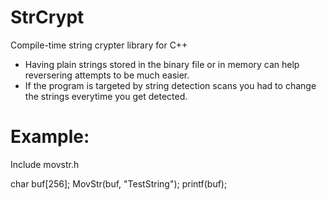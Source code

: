 # StrCrypt
Compile-time string crypter library for C++

- Having plain strings stored in the binary file or in memory can help reversering attempts to be much easier.
- If the program is targeted by string detection scans you had to change the strings everytime you get detected.

# Example:

Include movstr.h

char buf[256];
MovStr(buf, "TestString");
printf(buf);
